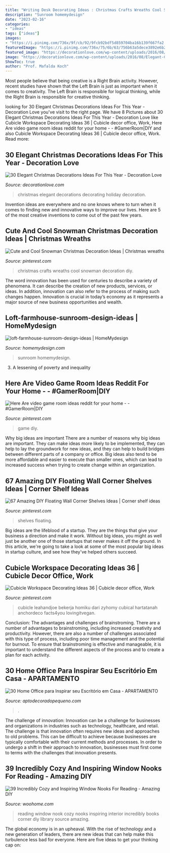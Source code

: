 ```yaml
---
title: "Writing Desk Decorating Ideas : Christmas Crafts Wreaths Cool Snowman Decoration Diy"
description: "Sunroom homemydesign"
date: "2023-02-16"
categories:
- "ideas"
tags: ["ideas"]
images:
- "https://i.pinimg.com/736x/9f/cb/92/9fcb92bdf5d859704ba16b139f667fa2.jpg"
featuredImage: "https://i.pinimg.com/736x/75/6b/63/756b63a5dece3892e6b20d3b06eeda8d.jpg"
featured_image: "https://decorationlove.com/wp-content/uploads/2016/08/Elegant-Christmas-Holiday-Decorating-Ideas.jpg"
image: "https://decorationlove.com/wp-content/uploads/2016/08/Elegant-Christmas-Holiday-Decorating-Ideas.jpg"
ShowToc: true
author: "Prof. Mafalda Koch"
---
```



Most people believe that being creative is a Right Brain activity. However, recent studies have shown that the Left Brain is just as important when it comes to creativity. The Left Brain is responsible for logical thinking, while the Right Brain is responsible for creative thinking.

	

		
looking for 30 Elegant Christmas Decorations Ideas For This Year - Decoration Love you've visit to the right page. We have 8 Pictures about 30 Elegant Christmas Decorations Ideas For This Year - Decoration Love like Cubicle Workspace Decorating Ideas 36 | Cubicle decor office, Work, Here Are video game room ideas reddit for your home - - #GamerRoom|DIY and also Cubicle Workspace Decorating Ideas 36 | Cubicle decor office, Work. Read more:
		
    
## 30 Elegant Christmas Decorations Ideas For This Year - Decoration Love

<img loading=lazy src="https://decorationlove.com/wp-content/uploads/2016/08/Elegant-Christmas-Holiday-Decorating-Ideas.jpg" onerror="this.onerror=null;this.src='https://tse2.mm.bing.net/th?id=OIP.pvcKjMfYKp0OMHZ-o5dm5QDhEs&amp;pid=15.1';" alt="30 Elegant Christmas Decorations Ideas For This Year - Decoration Love">

_Source: decorationlove.com_

>christmas elegant decorations decorating holiday decoration. 

	

Invention ideas are everywhere and no one knows where to turn when it comes to finding new and innovative ways to improve our lives. Here are 5 of the most creative inventions to come out of the past few years.

    
## Cute And Cool Snowman Christmas Decoration Ideas | Christmas Wreaths

<img loading=lazy src="https://i.pinimg.com/736x/75/6b/63/756b63a5dece3892e6b20d3b06eeda8d.jpg" onerror="this.onerror=null;this.src='https://tse4.mm.bing.net/th?id=OIP.1LUL0QaRpXxaXcX1qphl1AHaNH&amp;pid=15.1';" alt="Cute and Cool Snowman Christmas Decoration Ideas | Christmas wreaths">

_Source: pinterest.com_

>christmas crafts wreaths cool snowman decoration diy. 

	

The word innovation has been used for centuries to describe a variety of phenomena. It can describe the creation of new products, services, or ideas. In addition, innovation can also refer to the process of making such changes happen. Innovation is crucial in today’s economy as it represents a major source of new business opportunities and wealth.

    
## Loft-farmhouse-sunroom-design-ideas | HomeMydesign

<img loading=lazy src="https://homemydesign.com/wp-content/uploads/2020/09/loft-farmhouse-sunroom-design-ideas.jpg" onerror="this.onerror=null;this.src='https://tse1.mm.bing.net/th?id=OIP.6RavIvInNgDQYhCDhflveAHaKR&amp;pid=15.1';" alt="loft-farmhouse-sunroom-design-ideas | HomeMydesign">

_Source: homemydesign.com_

>sunroom homemydesign. 

	

3. A lessening of poverty and inequality 

    
## Here Are Video Game Room Ideas Reddit For Your Home - - #GamerRoom|DIY

<img loading=lazy src="https://i.pinimg.com/736x/9f/cb/92/9fcb92bdf5d859704ba16b139f667fa2.jpg" onerror="this.onerror=null;this.src='https://tse2.mm.bing.net/th?id=OIP.1XbL-ll7uF4YyFzpwcjnIwHaLH&amp;pid=15.1';" alt="Here Are video game room ideas reddit for your home - - #GamerRoom|DIY">

_Source: pinterest.com_

>game diy. 

	

Why big ideas are important
There are a number of reasons why big ideas are important. They can make ideas more likely to be implemented, they can help to lay the groundwork for new ideas, and they can help to build bridges between different parts of a company or office. Big ideas also tend to be more affordable and easier to execute than smaller ones, which can lead to increased success when trying to create change within an organization.

    
## 67 Amazing DIY Floating Wall Corner Shelves Ideas | Corner Shelf Ideas

<img loading=lazy src="https://i.pinimg.com/736x/89/5a/ac/895aac958d0ddd7d2834612495d70e7a.jpg" onerror="this.onerror=null;this.src='https://tse3.mm.bing.net/th?id=OIP.Dy7A7GEJDHarzcE0CaK7GQHaKF&amp;pid=15.1';" alt="67 Amazing DIY Floating Wall Corner Shelves Ideas | Corner shelf ideas">

_Source: pinterest.com_

>shelves floating. 

	

Big ideas are the lifeblood of a startup. They are the things that give your business a direction and make it work. Without big ideas, you might as well just be another one of those startups that never makes it off the ground. In this article, we're going to take a look at some of the most popular big ideas in startup culture, and see how they've helped others succeed.

    
## Cubicle Workspace Decorating Ideas 36 | Cubicle Decor Office, Work

<img loading=lazy src="https://i.pinimg.com/736x/f4/ec/3f/f4ec3f957cd85bfaf55b716c2976ee0a.jpg" onerror="this.onerror=null;this.src='https://tse1.mm.bing.net/th?id=OIP.LjnajgqpFxyweQqJxOJ38wHaJ4&amp;pid=15.1';" alt="Cubicle Workspace Decorating Ideas 36 | Cubicle decor office, Work">

_Source: pinterest.com_

>cubicle leahandjoe bekerja homiku dari zyhomy cubical hartatanah anchordeco facts4you lovingitvegan. 

	

Conclusion: The advantages and challenges of brainstroming.
There are a number of advantages to brainstroming, including increased creativity and productivity. However, there are also a number of challenges associated with this type of process, including poor time management and the potential for burnout. To ensure that brainstroming is effective and manageable, it is important to understand the different aspects of the process and to create a plan for each activity.

    
## 30 Home Office Para Inspirar Seu Escritório Em Casa - APARTAMENTO

<img loading=lazy src="https://aptodecoradopequeno.com/wp-content/uploads/2016/02/decoracao-home-office-4.jpg" onerror="this.onerror=null;this.src='https://tse3.mm.bing.net/th?id=OIP.RvnOopUkJAGqz78mpTPuXQHaJ4&amp;pid=15.1';" alt="30 Home Office para Inspirar seu Escritório em Casa - APARTAMENTO">

_Source: aptodecoradopequeno.com_

>. 

	

The challenge of innovation:
Innovation can be a challenge for businesses and organizations in industries such as technology, healthcare, and retail. The challenge is that innovation often requires new ideas and approaches to old problems. This can be difficult to achieve because businesses are typically comfortable with their current methods and processes. In order to undergo a shift in their approach to innovation, businesses must first come to terms with the challenges that innovation presents.

    
## 39 Incredibly Cozy And Inspiring Window Nooks For Reading - Amazing DIY

<img loading=lazy src="http://www.woohome.com/wp-content/uploads/2013/10/Inspiring-Window-Reading-Nook-8.jpg" onerror="this.onerror=null;this.src='https://tse1.mm.bing.net/th?id=OIP.Nfv4Kq5j0WCg7ihmVQDJzgHaJ5&amp;pid=15.1';" alt="39 Incredibly Cozy and Inspiring Window Nooks For Reading - Amazing DIY">

_Source: woohome.com_

>reading window nook cozy nooks inspiring interior incredibly books corner diy library source amazing. 

	

The global economy is in an upheaval. With the rise of technology and a new generation of leaders, there are new ideas that can help make this turbulence less bad for everyone. Here are five ideas to get your thinking cap on: 

